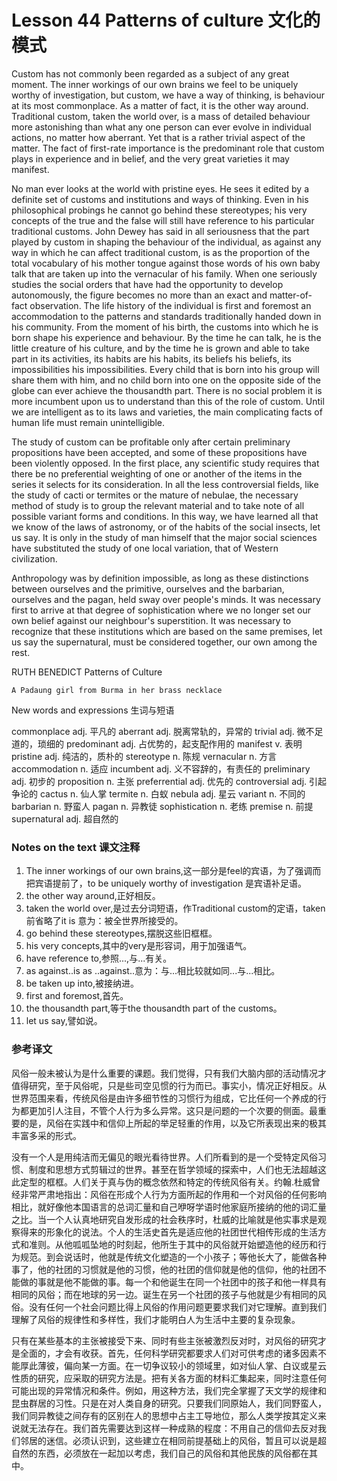 # Lesson 44 Patterns of culture 文化的模式
Custom has not commonly been regarded as a subject of any great moment. The inner workings of our own brains we feel to be uniquely worthy of investigation, but custom, we have a way of thinking, is behaviour at its most commonplace. As a matter of fact, it is the other way around. Traditional custom, taken the world over, is a mass of detailed behaviour more astonishing than what any one person can ever evolve in individual actions, no matter how aberrant. Yet that is a rather trivial aspect of the matter. The fact of first-rate importance is the predominant role that custom plays in experience and in belief, and the very great varieties it may manifest.

No man ever looks at the world with pristine eyes. He sees it edited by a definite set of customs and institutions and ways of thinking. Even in his philosophical probings he cannot go behind these stereotypes; his very concepts of the true and the false will still have reference to his particular traditional customs. John Dewey has said in all seriousness that the part played by custom in shaping the behaviour of the individual, as against any way in which he can affect traditional custom, is as the proportion of the total vocabulary of his mother tongue against those words of his own baby talk that are taken up into the vernacular of his family. When one seriously studies the social orders that have had the opportunity to develop autonomously, the figure becomes no more than an exact and matter-of-fact observation. The life history of the individual is first and foremost an accommodation to the patterns and standards traditionally handed down in his community. From the moment of his birth, the customs into which he is born shape his experience and behaviour. By the time he can talk, he is the little creature of his culture, and by the time he is grown and able to take part in its activities, its habits are his habits, its beliefs his beliefs, its impossibilities his impossibilities. Every child that is born into his group will share them with him, and no child born into one on the opposite side of the globe can ever achieve the thousandth part. There is no social problem it is more incumbent upon us to understand than this of the role of custom. Until we are intelligent as to its laws and varieties, the main complicating facts of human life must remain unintelligible.

The study of custom can be profitable only after certain preliminary propositions have been accepted, and some of these propositions have been violently opposed. In the first place, any scientific study requires that there be no preferential weighting of one or another of the items in the series it selects for its consideration. In all the less controversial fields, like the study of cacti or termites or the mature of nebulae, the necessary method of study is to group the relevant material and to take note of all possible variant forms and conditions. In this way, we have learned all that we know of the laws of astronomy, or of the habits of the social insects, let us say. It is only in the study of man himself that the major social sciences have substituted the study of one local variation, that of Western civilization.

Anthropology was by definition impossible, as long as these distinctions between ourselves and the primitive, ourselves and the barbarian, ourselves and the pagan, held sway over people's minds. It was necessary first to arrive at that degree of sophistication where we no longer set our own belief against our neighbour's superstition. It was necessary to recognize that these institutions which are based on the same premises, let us say the supernatural, must be considered together, our own among the rest.

RUTH BENEDICT Patterns of Culture
	
	
	A Padaung girl from Burma in her brass necklace

New words and expressions 生词与短语

commonplace adj. 平凡的
	aberrant adj. 脱离常轨的，异常的
	trivial adj. 微不足道的，琐细的
	predominant adj. 占优势的，起支配作用的
	manifest v. 表明
	pristine adj. 纯洁的，质朴的
	stereotype n. 陈规
	vernacular n. 方言
	accommodation n. 适应
	incumbent adj. 义不容辞的，有责任的
	preliminary adj. 初步的
	proposition n. 主张
	preferrential adj. 优先的
	controversial adj. 引起争论的
	cactus n. 仙人掌
	termite n. 白蚁
	nebula adj. 星云
	variant n. 不同的
	barbarian n. 野蛮人
	pagan n. 异教徒
	sophistication n. 老练
	premise n. 前提
	supernatural adj. 超自然的

### Notes on the text 课文注释

1. The inner workings of our own brains,这一部分是feel的宾语，为了强调而把宾语提前了，to be uniquely worthy of investigation 是宾语补足语。
2. the other way around,正好相反。
3. taken the world over,是过去分词短语，作Traditional custom的定语，taken前省略了it is 意为：被全世界所接受的。
4. go behind these stereotypes,摆脱这些旧框框。
5. his very concepts,其中的very是形容词，用于加强语气。
6. have reference to,参照...,与...有关。
7. as against..is as ..against..意为：与...相比较就如同...与...相比。
8. be taken up into,被接纳进。
9. first and foremost,首先。
10. the thousandth part,等于the thousandth part of the customs。
11. let us say,譬如说。

### 参考译文

风俗一般未被认为是什么重要的课题。我们觉得，只有我们大脑内部的活动情况才值得研究，至于风俗呢，只是些司空见惯的行为而已。事实小，情况正好相反。从世界范围来看，传统风俗是由许多细节性的习惯行为组成，它比任何一个养成的行为都更加引人注目，不管个人行为多么异常。这只是问题的一个次要的侧面。最重要的是，风俗在实践中和信仰上所起的举足轻重的作用，以及它所表现出来的极其丰富多采的形式。

没有一个人是用纯洁而无偏见的眼光看待世界。人们所看到的是一个受特定风俗习惯、制度和思想方式剪辑过的世界。甚至在哲学领域的探索中，人们也无法超越这此定型的框框。人们关于真与伪的概念依然和特定的传统风俗有关。约翰.杜威曾经非常严肃地指出：风俗在形成个人行为方面所起的作用和一个对风俗的任何影响相比，就好像他本国语言的总词汇量和自己咿呀学语时他家庭所接纳的他的词汇量之比。当一个人认真地研究自发形成的社会秩序时，杜威的比喻就是他实事求是观察得来的形象化的说法。个人的生活史首先是适应他的社团世代相传形成的生活方式和准则。从他呱呱坠地的时刻起，他所生于其中的风俗就开始塑造他的经历和行为规范。到会说话时，他就是传统文化塑造的一个小孩子；等他长大了，能做各种事了，他的社团的习惯就是他的习惯，他的社团的信仰就是他的信仰，他的社团不能做的事就是他不能做的事。每一个和他诞生在同一个社团中的孩子和他一样具有相同的风俗；而在地球的另一边。诞生在另一个社团的孩子与他就是少有相同的风俗。没有任何一个社会问题比得上风俗的作用问题更要求我们对它理解。直到我们理解了风俗的规律性和多样性，我们才能明白人为生活中主要的复杂现象。

只有在某些基本的主张被接受下来、同时有些主张被激烈反对时，对风俗的研究才是全面的，才会有收获。首先，任何科学研究都要求人们对可供考虑的诸多因素不能厚此薄彼，偏向某一方面。在一切争议较小的领域里，如对仙人掌、白议或星云性质的研究，应采取的研究方法是。把有关各方面的材料汇集起来，同时注意任何可能出现的异常情况和条件。例如，用这种方法，我们完全掌握了天文学的规律和昆虫群居的习性。只是在对人类自身的研究。只要我们同原始人，我们同野蛮人，我们同异教徒之间存有的区别在人的思想中占主工导地位，那么人类学按其定义来说就无法存在。我们首先需要达到这样一种成熟的程度：不用自己的信仰去反对我们邻居的迷信。必须认识到，这些建立在相同前提基础上的风俗，暂且可以说是超自然的东西，必须放在一起加以考虑，我们自己的风俗和其他民族的风俗都在其中。

